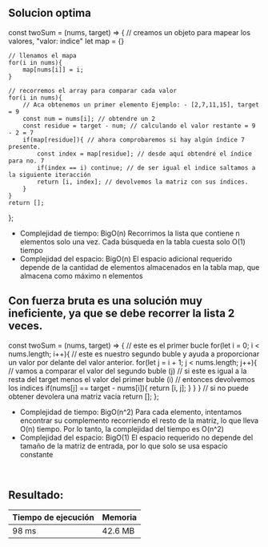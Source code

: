 
## Solucion optima 

const twoSum = (nums, target) => {
    // creamos un objeto para mapear los valores, "valor: indice"
    let map = {}
    
    // llenamos el mapa
    for(i in nums){
        map[nums[i]] = i;
    }

    // recorremos el array para comparar cada valor
    for(i in nums){
        // Aca obtenemos un primer elemento Ejemplo: - [2,7,11,15], target = 9
        const num = nums[i]; // obtendre un 2 
        const residue = target - num; // calculando el valor restante = 9 - 2 = 7 
        if(map[residue]){ // ahora comprobaremos si hay algún índice 7 presente. 
            const index = map[residue]; // desde aquí obtendré el índice para no. 7
            if(index == i) continue; // de ser igual el indice saltamos a la siguiente iteracción
            return [i, index]; // devolvemos la matriz con sus índices.
        }
    }
    return [];
};

- Complejidad de tiempo: BigO(n) Recorrimos la lista que contiene n elementos solo una vez. Cada búsqueda en la tabla cuesta solo O(1) tiempo
- Complejidad del espacio: BigO(n) El espacio adicional requerido depende de la cantidad de elementos almacenados en la tabla map, que almacena como máximo n elementos



## Con fuerza bruta es una solución muy ineficiente, ya que se debe recorrer la lista 2 veces.

const twoSum = (nums, target) => {
    // este es el primer bucle
    for(let i = 0; i < nums.length; i++){
        // este es nuestro segundo buble y ayuda a proporcionar un valor por delante del valor anterior.
        for(let j = i + 1; j < nums.length; j++){
            // vamos a comparar el valor del segundo buble (j)
            // si este es igual a la resta del target menos el valor del primer buble (i)
            // entonces devolvemos los indices
            if(nums[j] == target - nums[i]){
                return [i, j];
            }
        }
    }
    // si no puede obtener devolera una matriz vacia
    return [];
};

- Complejidad de tiempo: BigO(n^2) Para cada elemento, intentamos encontrar su complemento recorriendo el resto de la matriz, lo que lleva O(n) tiempo. Por lo tanto, la complejidad del tiempo es O(n^2)
- Complejidad del espacio: BigO(1) El espacio requerido no depende del tamaño de la matriz de entrada, por lo que solo se usa espacio constante

<br>

## Resultado:

| Tiempo de ejecución   | Memoria    |
|-----------------------|:-----------|
| 98 ms                 | 42.6 MB    |
